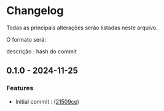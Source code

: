 # Changelog

Todas as principais alterações serão listadas neste arquivo.

O formato será:

descrição : hash do commit

## 0.1.0 - 2024-11-25

### Features

- Initial commit : ([21509ce](21509ce149c4b93f8474032069f9ba4369be7cb4))

<!-- generated by git-cliff -->
